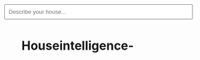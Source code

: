 # Houseintelligence-<!DOCTYPE html>
<html lang="en">
<head>
  <meta charset="UTF-8">
  <title>AI House Generator</title>
  <style>
    body { margin: 0; overflow: hidden; }
    #promptInput {
      position: absolute;
      top: 10px; left: 10px;
      z-index: 10;
      padding: 8px;
    }
  </style>
</head>
<body>
  <input id="promptInput" placeholder="Describe your house..." size="50">
  <script src="https://cdnjs.cloudflare.com/ajax/libs/three.js/r128/three.min.js"></script>
  <script src="https://cdn.jsdelivr.net/npm/three@0.128.0/examples/js/controls/PointerLockControls.js"></script>

  <script>
    let scene = new THREE.Scene();
    let camera = new THREE.PerspectiveCamera(75, window.innerWidth/window.innerHeight, 0.1, 1000);
    let renderer = new THREE.WebGLRenderer();
    renderer.setSize(window.innerWidth, window.innerHeight);
    document.body.appendChild(renderer.domElement);

    // Light
    const light = new THREE.DirectionalLight(0xffffff, 1);
    light.position.set(10, 10, 10);
    scene.add(light);

    // Floor
    const floorGeometry = new THREE.PlaneGeometry(100, 100);
    const floorMaterial = new THREE.MeshStandardMaterial({ color: 0x808080 });
    const floor = new THREE.Mesh(floorGeometry, floorMaterial);
    floor.rotation.x = -Math.PI / 2;
    scene.add(floor);

    // Controls
    const controls = new THREE.PointerLockControls(camera, document.body);
    document.body.addEventListener('click', () => controls.lock());
    camera.position.y = 2;

    // Basic movement
    let keys = {};
    document.addEventListener('keydown', (e) => keys[e.key] = true);
    document.addEventListener('keyup', (e) => keys[e.key] = false);

    function animateMovement() {
      if (controls.isLocked) {
        let speed = 0.1;
        let direction = new THREE.Vector3();
        if (keys['w']) direction.z -= speed;
        if (keys['s']) direction.z += speed;
        if (keys['a']) direction.x -= speed;
        if (keys['d']) direction.x += speed;
        controls.moveRight(direction.x);
        controls.moveForward(direction.z);
      }
    }

    function animate() {
      requestAnimationFrame(animate);
      animateMovement();
      renderer.render(scene, camera);
    }
    animate();

    // AI House Generator (very basic placeholder)
    function generateHouse(prompt) {
      // Remove old rooms
      for (let i = scene.children.length - 1; i >= 0; i--) {
        if (scene.children[i].userData.room) scene.remove(scene.children[i]);
      }

      if (prompt.toLowerCase().includes("kitchen")) {
        const room = new THREE.Mesh(
          new THREE.BoxGeometry(10, 4, 10),
          new THREE.MeshStandardMaterial({ color: 0xffccaa, wireframe: false })
        );
        room.position.set(0, 2, -15);
        room.userData.room = true;
        scene.add(room);
      }

      if (prompt.toLowerCase().includes("pool")) {
        const pool = new THREE.Mesh(
          new THREE.BoxGeometry(6, 0.2, 10),
          new THREE.MeshStandardMaterial({ color: 0x00bfff })
        );
        pool.position.set(15, 0.1, 0);
        pool.userData.room = true;
        scene.add(pool);
      }

      // Add more features with similar blocks...
    }

    document.getElementById("promptInput").addEventListener("change", (e) => {
      const prompt = e.target.value;
      generateHouse(prompt);
    });
  </script>
</body>
</html>
